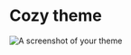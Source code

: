 # Cozy theme

![A screenshot of your theme](https://raw.github.com/exAspArk/cozy-sublimetext2-theme/master/screenshot.png)
